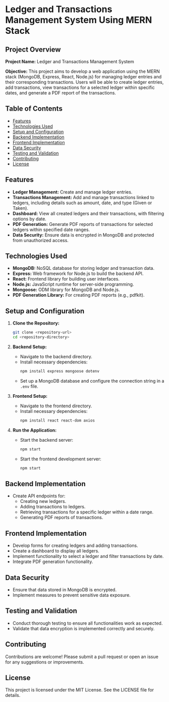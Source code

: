 # Ledger and Transactions Management System Using MERN Stack

## Project Overview

**Project Name:** Ledger and Transactions Management System

**Objective:** This project aims to develop a web application using the MERN stack (MongoDB, Express, React, Node.js) for managing ledger entries and their corresponding transactions. Users will be able to create ledger entries, add transactions, view transactions for a selected ledger within specific dates, and generate a PDF report of the transactions.

## Table of Contents

- [Features](#features)
- [Technologies Used](#technologies-used)
- [Setup and Configuration](#setup-and-configuration)
- [Backend Implementation](#backend-implementation)
- [Frontend Implementation](#frontend-implementation)
- [Data Security](#data-security)
- [Testing and Validation](#testing-and-validation)
- [Contributing](#contributing)
- [License](#license)

## Features

- **Ledger Management:** Create and manage ledger entries.
- **Transactions Management:** Add and manage transactions linked to ledgers, including details such as amount, date, and type (Given or Taken).
- **Dashboard:** View all created ledgers and their transactions, with filtering options by date.
- **PDF Generation:** Generate PDF reports of transactions for selected ledgers within specified date ranges.
- **Data Security:** Ensure data is encrypted in MongoDB and protected from unauthorized access.

## Technologies Used

- **MongoDB:** NoSQL database for storing ledger and transaction data.
- **Express:** Web framework for Node.js to build the backend API.
- **React:** Frontend library for building user interfaces.
- **Node.js:** JavaScript runtime for server-side programming.
- **Mongoose:** ODM library for MongoDB and Node.js.
- **PDF Generation Library:** For creating PDF reports (e.g., pdfkit).

## Setup and Configuration

1. **Clone the Repository:**
   ```bash
   git clone <repository-url>
   cd <repository-directory>
   ```

2. **Backend Setup:**
   - Navigate to the backend directory.
   - Install necessary dependencies:
     ```bash
     npm install express mongoose dotenv
     ```
   - Set up a MongoDB database and configure the connection string in a `.env` file.

3. **Frontend Setup:**
   - Navigate to the frontend directory.
   - Install necessary dependencies:
     ```bash
     npm install react react-dom axios
     ```

4. **Run the Application:**
   - Start the backend server:
     ```bash
     npm start
     ```
   - Start the frontend development server:
     ```bash
     npm start
     ```

## Backend Implementation

- Create API endpoints for:
  - Creating new ledgers.
  - Adding transactions to ledgers.
  - Retrieving transactions for a specific ledger within a date range.
  - Generating PDF reports of transactions.

## Frontend Implementation

- Develop forms for creating ledgers and adding transactions.
- Create a dashboard to display all ledgers.
- Implement functionality to select a ledger and filter transactions by date.
- Integrate PDF generation functionality.

## Data Security

- Ensure that data stored in MongoDB is encrypted.
- Implement measures to prevent sensitive data exposure.

## Testing and Validation

- Conduct thorough testing to ensure all functionalities work as expected.
- Validate that data encryption is implemented correctly and securely.

## Contributing

Contributions are welcome! Please submit a pull request or open an issue for any suggestions or improvements.

## License

This project is licensed under the MIT License. See the LICENSE file for details.
